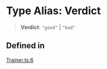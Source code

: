 # Type Alias: Verdict

> **Verdict**: `"good"` \| `"bad"`

## Defined in

[Trainer.ts:6](https://github.com/edspencer/narrator-ai/blob/f6b5712122157487bf68a395c25655c7779e9bca/packages/narrator-ai/src/Trainer.ts#L6)

